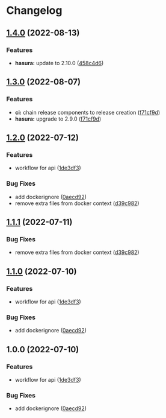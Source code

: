 # Changelog

## [1.4.0](https://github.com/radicand/cookbookery/compare/server-api-v1.3.0...server-api-v1.4.0) (2022-08-13)


### Features

* **hasura:** update to 2.10.0 ([458c4d6](https://github.com/radicand/cookbookery/commit/458c4d60a8d1a72cea6178f5829a19d3b291dbd8))

## [1.3.0](https://github.com/radicand/cookbookery/compare/server-api-v1.2.0...server-api-v1.3.0) (2022-08-07)


### Features

* **ci:** chain release components to release creation ([f71cf9d](https://github.com/radicand/cookbookery/commit/f71cf9d94fc734dc4a710bc2509d776bf5c79b28))
* **hasura:** upgrade to 2.9.0 ([f71cf9d](https://github.com/radicand/cookbookery/commit/f71cf9d94fc734dc4a710bc2509d776bf5c79b28))

## [1.2.0](https://github.com/radicand/cookbookery/compare/server-api-v1.1.1...server-api-v1.2.0) (2022-07-12)


### Features

* workflow for api ([1de3df3](https://github.com/radicand/cookbookery/commit/1de3df3f45d19557b0040ebb7d5c6f17e47eaa6c))


### Bug Fixes

* add dockerignore ([0aecd92](https://github.com/radicand/cookbookery/commit/0aecd921e2dce3f080d9770b6895885d50e517c3))
* remove extra files from docker context ([d39c982](https://github.com/radicand/cookbookery/commit/d39c98292ca251909c0943075e043eb2036d9218))

## [1.1.1](https://github.com/radicand/cookbookery/compare/v1.1.0...v1.1.1) (2022-07-11)


### Bug Fixes

* remove extra files from docker context ([d39c982](https://github.com/radicand/cookbookery/commit/d39c98292ca251909c0943075e043eb2036d9218))

## [1.1.0](https://github.com/radicand/cookbookery/compare/v1.0.0...v1.1.0) (2022-07-10)


### Features

* workflow for api ([1de3df3](https://github.com/radicand/cookbookery/commit/1de3df3f45d19557b0040ebb7d5c6f17e47eaa6c))


### Bug Fixes

* add dockerignore ([0aecd92](https://github.com/radicand/cookbookery/commit/0aecd921e2dce3f080d9770b6895885d50e517c3))

## 1.0.0 (2022-07-10)


### Features

* workflow for api ([1de3df3](https://github.com/radicand/cookbookery/commit/1de3df3f45d19557b0040ebb7d5c6f17e47eaa6c))


### Bug Fixes

* add dockerignore ([0aecd92](https://github.com/radicand/cookbookery/commit/0aecd921e2dce3f080d9770b6895885d50e517c3))
